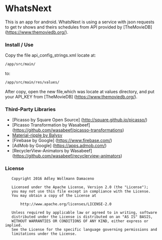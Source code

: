 # WhatsNext
This is an app for android.
WhatsNext is using a service with json requests to get tv shows and theirs 
schedules from API provided by [TheMovieDB] (https://www.themoviedb.org/).


### Install / Use
Copy the file api_config_strings.xml locate at: 
```sh 
/app/src/main/ 
``` 
to: 
```sh
/app/src/main/res/values/
```
After copy, open the new file,which was locate at values directory, and put your API_KEY from [TheMovieDB] (https://www.themoviedb.org/).

### Third-Party Libraries

* [Picasso by Square Open Source] (http://square.github.io/picasso/)
* [Picasso Transformation by Wasabeef] (https://github.com/wasabeef/picasso-transformations)
* [Material-ripple by Balysv](https://github.com/balysv/material-ripple)
* [Firebase by Google] (https://www.firebase.com/)
* [AdMob by Google] (https://apps.admob.com/)
* [RecyclerView-Animators by Wasabeef] (https://github.com/wasabeef/recyclerview-animators)

### License

```
   Copyright 2016 Adley Wollmann Damaceno

   Licensed under the Apache License, Version 2.0 (the "License");
   you may not use this file except in compliance with the License.
   You may obtain a copy of the License at

       http://www.apache.org/licenses/LICENSE-2.0

   Unless required by applicable law or agreed to in writing, software
   distributed under the License is distributed on an "AS IS" BASIS,
   WITHOUT WARRANTIES OR CONDITIONS OF ANY KIND, either express or implied.
   See the License for the specific language governing permissions and
   limitations under the License.
```

